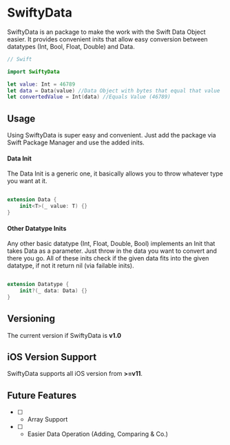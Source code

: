 # SwiftyData

SwiftyData is an package to make the work with the Swift Data Object easier. It provides convenient inits that allow easy conversion between datatypes (Int, Bool, Float, Double) and Data.

```swift
// Swift

import SwiftyData

let value: Int = 46789
let data = Data(value) //Data Object with bytes that equal that value
let convertedValue = Int(data) //Equals Value (46789)

```

## Usage

Using SwiftyData is super easy and convenient. Just add the package via Swift Package Manager and use the added inits.

#### Data Init

The Data Init is a generic one, it basically allows you to throw whatever type you want at it.

```swift

extension Data {
    init<T>(_ value: T) {}
}

```

#### Other Datatype Inits

Any other basic datatype (Int, Float, Double, Bool) implements an Init that takes Data as a parameter. Just throw in the data you want to convert and there you go.
All of these inits check if the given data fits into the given datatype, if not it return nil (via failable inits).

```swift

extension Datatype {
    init?(_ data: Data) {}
}

```

## Versioning

The current version if SwiftyData is **v1.0**

## iOS Version Support

SwiftyData supports all iOS version from **>=v11**.

## Future Features

- [ ] - Array Support
- [ ] - Easier Data Operation (Adding, Comparing & Co.)